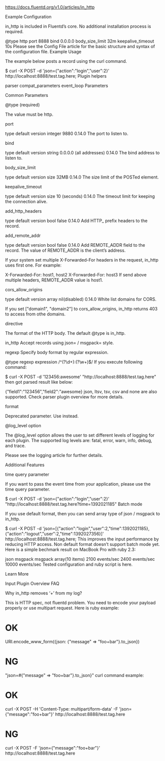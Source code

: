 https://docs.fluentd.org/v1.0/articles/in_http

Example Configuration

in_http is included in Fluentd’s core. No additional installation process is required.

<source>
  @type http
  port 8888
  bind 0.0.0.0
  body_size_limit 32m
  keepalive_timeout 10s
</source>
Please see the Config File article for the basic structure and syntax of the configuration file.
Example Usage

The example below posts a record using the curl command.

$ curl -X POST -d 'json={"action":"login","user":2}'
  http://localhost:8888/test.tag.here;
Plugin helpers

parser
compat_parameters
event_loop
Parameters

Common Parameters

@type (required)

The value must be http.

port

type	default	version
integer	9880	0.14.0
The port to listen to.

bind

type	default	version
string	0.0.0.0 (all addresses)	0.14.0
The bind address to listen to.

body_size_limit

type	default	version
size	32MB	0.14.0
The size limit of the POSTed element.

keepalive_timeout

type	default	version
size	10 (seconds)	0.14.0
The timeout limit for keeping the connection alive.

add_http_headers

type	default	version
bool	false	0.14.0
Add HTTP_ prefix headers to the record.

add_remote_addr

type	default	version
bool	false	0.14.0
Add REMOTE_ADDR field to the record. The value of REMOTE_ADDR is the client’s address.

If your system set multiple X-Forwarded-For headers in the request, in_http uses first one. For example:

X-Forwarded-For: host1, host2
X-Forwarded-For: host3
If send above multiple headers, REMOTE_ADDR value is host1.

cors_allow_origins

type	default	version
array	nil(disabled)	0.14.0
White list domains for CORS.

If you set ["domain1", "domain2"] to cors_allow_origins, in_http returns 403 to access from othe domains.

<parse> directive

The format of the HTTP body. The default @type is in_http.

in_http
Accept records using json= / msgpack= style.

regexp
Specify body format by regular expression.

<parse>
  @type regexp
  expression /^(?<field1>\d+):(?<field2>\w+)$/
</parse>
If you execute following command:

$ curl -X POST -d '123456:awesome' "http://localhost:8888/test.tag.here"
then got parsed result like below:

{"field1":"123456","field2":"awesome}
json, ltsv, tsv, csv and none are also supported. Check parser plugin overview for more details.

format

Deprecated parameter. Use <parse> instead.

@log_level option

The @log_level option allows the user to set different levels of logging for each plugin. The supported log levels are: fatal, error, warn, info, debug, and trace.

Please see the logging article for further details.

Additional Features

time query parameter

If you want to pass the event time from your application, please use the time query parameter.

$ curl -X POST -d 'json={"action":"login","user":2}'
  "http://localhost:8888/test.tag.here?time=1392021185"
Batch mode

If you use default format, then you can send array type of json / msgpack to in_http.

$ curl -X POST -d 'json=[{"action":"login","user":2,"time":1392021185},{"action":"logout","user":2,"time":1392027356}]'
  http://localhost:8888/test.tag.here;
This improves the input performance by reducing HTTP access. Non default format doesn’t support batch mode yet. Here is a simple bechmark result on MacBook Pro with ruby 2.3:

json	msgpack	msgpack array(10 items)
2100 events/sec	2400 events/sec	10000 events/sec
Tested configuration and ruby script is here.

Learn More

Input Plugin Overview
FAQ

Why in_http removes ‘+’ from my log?

This is HTTP spec, not fluentd problem. You need to encode your payload properly or use multipart request. Here is ruby example:

# OK
URI.encode_www_form({json: {"message" => "foo+bar"}.to_json})

# NG
"json=#{"message" => "foo+bar"}.to_json}"
curl command example:

# OK
curl -X POST -H 'Content-Type: multipart/form-data' -F 'json={"message":"foo+bar"}' http://localhost:8888/test.tag.here

# NG
curl -X POST -F 'json={"message":"foo+bar"}' http://localhost:8888/test.tag.here